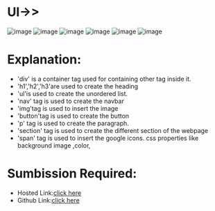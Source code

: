 # UI->>
![image](https://github.com/namishagurunani/WeeklyAssignment3/assets/126158413/9e4cd4ee-5ebf-401e-8e1b-7bc560787f16)
![image](https://github.com/namishagurunani/WeeklyAssignment3/assets/126158413/8458cc74-a327-41ca-b40b-13499a737679)
![image](https://github.com/namishagurunani/WeeklyAssignment3/assets/126158413/7f2ae921-08e3-481a-a3a0-9172c9229121)
![image](https://github.com/namishagurunani/WeeklyAssignment3/assets/126158413/012602ec-c01b-43cd-8359-712ebd2dc9ac)
![image](https://github.com/namishagurunani/WeeklyAssignment3/assets/126158413/8c1b6cd3-9251-43bd-a701-9ba8c281c1d1)
![image](https://github.com/namishagurunani/WeeklyAssignment3/assets/126158413/f9562dc7-ad0e-4517-b236-24475627327b)

# Explanation:
- 'div' is a container tag used for containing other tag inside it.
- 'h1','h2','h3'are used to create the heading
- 'ul'is used to create the unordered list.
- 'nav' tag is used to create the navbar
- 'img'tag is used to insert the image
- 'button'tag is used to create the button
- 'p' tag is used to create the paragraph.
- 'section' tag is used to create the different section of the webpage
- 'span' tag is used to insert the google icons. css properties like background image ,color, 
# Sumbission Required:
- Hosted Link:[click here](https://namishagurunani.github.io/WeeklyAssignment3/)
- Github Link:[click here](https://github.com/namishagurunani/WeeklyAssignment3)

